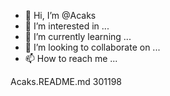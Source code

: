 
- 👋 Hi, I’m @Acaks
- 👀 I’m interested in ...
- 🌱 I’m currently learning ...
- 💞️ I’m looking to collaborate on ...
- 📫 How to reach me ...

<!---
Acaks/Acaks is a ✨ special ✨ repository because its `README.md` (this file) appears on your GitHub profile.
You can click the Preview link to take a look at your changes.
--->
Acaks.README.md
301198
